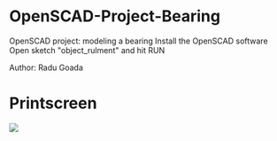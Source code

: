 # OpenSCAD-Project-Bearing
OpenSCAD project: modeling a bearing
Install the OpenSCAD software 
Open sketch "object_rulment" and hit RUN

Author: Radu Goada

# Printscreen
<img src="ScreenShot.png" />